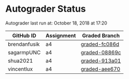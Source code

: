 # Autograder Status
Autograder last run at: October 18, 2018 at 17:20

| GitHub ID | Assignment | Graded Branch |
|-----------|------------|---------------|
| brendanfusik | a4 | [graded-fc086d](https://github.com/Fall2018COMP401-001/a4-brendanfusik/tree/graded-fc086d) | 
| sagarmpUNC | a4 | [graded-08869c](https://github.com/Fall2018COMP401-001/a4-sagarmpUNC/tree/graded-08869c) | 
| shua2021 | a4 | [graded-913a01](https://github.com/Fall2018COMP401-001/a4-shua2021/tree/graded-913a01) | 
| vincentlux | a4 | [graded-aee670](https://github.com/Fall2018COMP401-001/a4-vincentlux/tree/graded-aee670) | 
